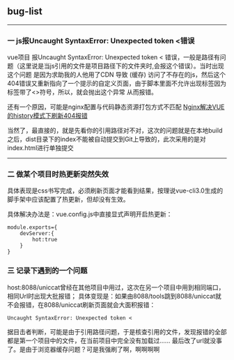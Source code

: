 ## bug-list
***
### 一 js报Uncaught SyntaxError: Unexpected token <错误 
vue项目 报Uncaught SyntaxError: Unexpected token < 错误，一般是路径有问题（这里说是当js引用的文件是项目路径下的文件夹时,会报这个错误）。当时出现这个问题 是因为求助我的人他用了CDN 导致  (缓存)   访问了不存在的js，然后这个404错误又重新指向了一个提示的自定义页面，由于脚本里面不允许出现标签因为标签带了<>符号，所以，就会抛出这个异常 从而报错。

还有一个原因，可能是nginx配置与代码静态资源打包方式不匹配
[Nginx解决VUE的history模式下刷新404报错](https://www.jianshu.com/p/5714ec0b9102)

当然了，最直接的，就是先看你的引用路径对不对，这次的问题就是在本地build之后，dist目录下的index不能被自动提交到Git上导致的，此次采用的是对index.html进行单独提交
***
### 二 做某个项目时热更新突然失效
具体表现是css书写完成，必须刷新页面才能看到结果，按理说vue-cli3.0生成的脚手架中应该配置了热更新，但却没有生效。

具体解决办法是：vue.config.js中直接显式声明开启热更新：
```
module.exports={
    devServer:{
        hot:true
    }
}

```
### 三 记录下遇到的一个问题
host:8088/uniccat曾经在其他项目中用过，这次在另一个项目中用到相同端口，相同Url时出现大批报错；
具体变现是：如果由8088/tools跳到8088/uniccat就不会报错，在8088/uniccat刷新页面就会大面积报错：
```
Uncaught SyntaxError: Unexpected token <
```
据目击者判断，可能是由于引用路径问题，于是核查引用的文件，发现报错的全部都是第一个项目中的文件，在当前项目中完全没有加载过......
最后改了url就没事了。是由于浏览器缓存问题？可是我强刷了啊，啊啊啊啊


